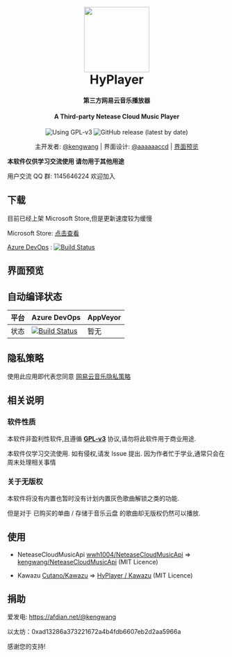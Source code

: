 <h1 align="center">
  <br>
  <img src="https://raw.githubusercontent.com/kengwang/HyPlayer/master/HyPlayer/Assets/icon.png" width="150"/>
  <br>
  HyPlayer
  <br>
</h1>
<h4 align="center">第三方网易云音乐播放器</h4>
<h4 align="center">A Third-party Netease Cloud Music Player</h4>
<p align="center">
	<img alt="Using GPL-v3" src="https://img.shields.io/github/license/kengwang/HyPlayer">
	<img alt="GitHub release (latest by date)" src="https://img.shields.io/github/v/release/kengwang/HyPlayer">
</p>
<p align="center">
主开发者: <a href="https://github.com/kengwang">@kengwang</a> | 界面设计: <a href="https://github.com/aaaaaaccd">@aaaaaaccd</a> | <a href="PREVIEW.md">界面预览</a>
</p>


**本软件仅供学习交流使用  请勿用于其他用途**

用户交流 QQ 群: 1145646224   欢迎加入



## 下载

目前已经上架 Microsoft Store,但是更新速度较为缓慢

Microsoft Store: [点击查看](https://www.microsoft.com/store/productId/9N5TD916686K)

[Azure DevOps](https://dev.azure.com/kengwang/HyPlayer/_build/latest?definitionId=29&branchName=master) : [![Build Status](https://dev.azure.com/kengwang/HyPlayer/_apis/build/status/HyPlayer.HyPlayer?branchName=master)](https://dev.azure.com/kengwang/HyPlayer/_build/latest?definitionId=29&branchName=master)

## 界面预览


## 自动编译状态

| 平台 | Azure DevOps                                                 | AppVeyor |
| ---- | ------------------------------------------------------------ | -------- |
| 状态 | [![Build Status](https://dev.azure.com/kengwang/HyPlayer/_apis/build/status/HyPlayer.HyPlayer?branchName=master)](https://dev.azure.com/kengwang/HyPlayer/_build/latest?definitionId=29&branchName=master) | 暂无     |

## 隐私策略

使用此应用即代表您同意 [网易云音乐隐私策略](https://st.music.163.com/official-terms/privacy#)

## 相关说明

### 软件性质

本软件非盈利性软件,且遵循 [**GPL-v3**](LICENCE) 协议,请勿将此软件用于商业用途.

本软件仅学习交流使用. 如有侵权,请发 Issue 提出. 因为作者忙于学业,通常只会在周末处理相关事情

### 关于无版权

本软件将没有内置也暂时没有计划内置灰色歌曲解锁之类的功能. 

但是对于 已购买的单曲 / 存储于音乐云盘 的歌曲却无版权仍然可以播放. 

## 使用

* NeteaseCloudMusicApi
  [wwh1004/NeteaseCloudMusicApi](https://github.com/wwh1004/NeteaseCloudMusicApi) => [kengwang/NeteaseCloudMusicApi](https://github.com/kengwang/NeteaseCloudMusicApi) (MIT Licence)

* Kawazu [Cutano/Kawazu](https://github.com/Cutano/Kawazu) => [HyPlayer / Kawazu](https://github.com/HyPlayer/Kawazu) (MIT Licence)


## 捐助

爱发电: https://afdian.net/@kengwang

以太坊：0xad13286a373221672a4b4fdb6607eb2d2aa5966a

感谢您的支持!